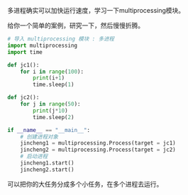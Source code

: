 多进程确实可以加快运行速度，学习一下multiprocessing模块。

给你一个简单的案例，研究一下，然后慢慢折腾。

```python
# 导入 multiprocessing 模块 : 多进程
import multiprocessing
import time

def jc1():
    for i in range(100):
        print(i+1)
        time.sleep(1)

def jc2():
    for j in range(50):
        print(j*10)
        time.sleep(2)

if __name__ == "__main__":
    # 创建进程对象
    jincheng1 = multiprocessing.Process(target = jc1)
    jincheng2 = multiprocessing.Process(target = jc2)
    # 启动进程
    jincheng1.start()
    jincheng2.start()
```

可以把你的大任务分成多个小任务，在多个进程去运行。